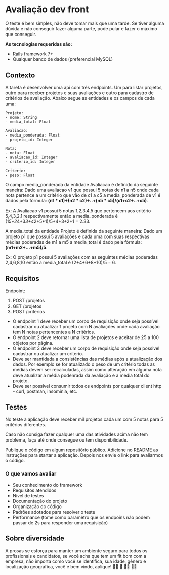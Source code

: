 Avaliação dev front
===================

O teste é bem simples, não deve tomar mais que uma tarde. Se tiver alguma dúvida e não conseguir fazer alguma parte, pode pular e fazer o máximo que conseguir. 

**As tecnologias requeridas são:** 
- Rails framework 7+
- Qualquer banco de dados (preferencial MySQL)

Contexto
--------

A tarefa é desenvolver uma api com três endpoints. Um para listar projetos, outro para receber projetos e suas avaliações e outro para cadastro de critérios de avaliação. Abaixo segue as entidades e os campos de cada uma:

```
Projeto:
- nome: String
- media_total: Float

Avaliacao:
- media_ponderada: Float
- projeto_id: Integer

Nota:
- nota: Float
- avaliacao_id: Integer
- criterio_id: Integer

Criterio:
- peso: Float
```

O campo media_ponderada da entidade Avaliacao é definido da seguinte maneira: Dado uma avaliacao v1 que possui 5 notas de n1 a n5 onde cada nota pertence a um critério que vão de c1 a c5 a media_ponderada de v1 é dados pela fórmula: **(n1 * c1)+(n2 * c2)+..+(n5 * c5)/(c1+c2+..+c5)**.

Ex: A Avaliacao v1 possui 5 notas 1,2,3,4,5 que pertencem aos critério 5,4,3,2,1 respectivamente então a media_ponderada é (1*5+2*4+3*3+4*2+5*1)/5+4+3+2+1 = 2.33.

A media_total da entidade Projeto é definida da seguinte maneira: Dado um projeto p1 que possui 5 avaliações e cada uma com suas respectivas médias poderadas de m1 a m5 a media_total é dado pela fórmula: **(m1+m2+...+m5)/5**.

Ex: O projeto p1 possui 5 avaliações com as seguintes médias poderadas 2,4,6,8,10 então a media_total é (2+4+6+8+10)/5 = 6.

Requisitos
----------

Endpoint:

1. POST /projetos
2. GET /projetos
3. POST /criterios

- O endpoint 1 deve receber um corpo de requisição onde seja possível cadastrar ou atualizar 1 projeto com N avaliações onde cada avaliação tem N notas pertencentes a N critérios.
- O endpoint 2 deve retornar uma lista de projetos e aceitar de 25 a 100 objetos por página.
- O endpoint 3 deve receber um corpo de requisição onde seja possivel cadastrar ou atualizar um criterio.
- Deve ser mantidada a consistências das médias após a atualização dos dados. Por exemplo se for atualizado o peso de um critério todas as médias devem ser recalculadas, assim como alteração em alguma nota deve atualizar a média podenrada da avaliação e a media total do projeto. 
- Deve ser possível consumir todos os endpoints por qualquer client http - curl, postman, insominia, etc.

Testes
------

No teste a aplicação deve receber mil projetos cada um com 5 notas para 5 critérios diferentes.

Caso não consiga fazer qualquer uma das atividades acima não tem problema, faça até onde consegue ou tem disponibilidade.

Publique o código em algum repositório público. Adicione no README as instruções para startar a aplicação. Depois nos envie o link para avaliarmos o código.

### O que vamos avaliar

- Seu conhecimento do framework
- Requisitos atendidos
- Nível de testes
- Documentação do projeto
- Organização do código
- Padrões adotados para resolver o teste
- Performance (tome como paramêtro que os endpoins não podem passar de 2s para responder uma requisição)

Sobre diversidade
-----------------

A prosas se esforça para manter um ambiente seguro para todos os profissionais
e candidatos, se você acha que tem um fit bom com a empresa, não importa como
você se identifica, sua idade, gênero e localização geográfica, você é bem 
vindo, aplique! :rainbow_flag: :brown_heart: :curly_haired_woman: :person_white_hair:

